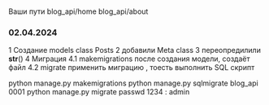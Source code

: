 
###
Ваши пути blog_api/home   blog_api/about



### 02.04.2024
1 Создание models class Posts
2 добавили  Meta class 
3 переопредилили __str__()
4 Миграция 
   4.1 makemigrations  после создания модели, создаёт файл
   4.2 migrate применить миграцию , тоесть выполнить SQL скрипт 

   python manage.py makemigrations
   python manage.py sqlmigrate blog_api 0001
   python manage.py migrate 
   passwd 1234 : admin
